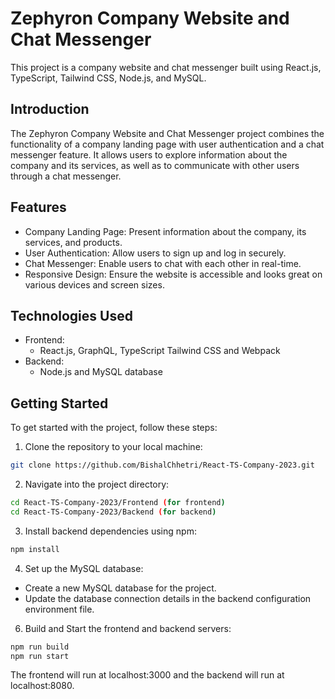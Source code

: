 # Zephyron Company Website and Chat Messenger

This project is a company website and chat messenger built using React.js, TypeScript, Tailwind CSS, Node.js, and MySQL.

## Introduction

The Zephyron Company Website and Chat Messenger project combines the functionality of a company landing page with user authentication and a chat messenger feature. It allows users to explore information about the company and its services, as well as to communicate with other users through a chat messenger.

## Features

- Company Landing Page: Present information about the company, its services, and products.
- User Authentication: Allow users to sign up and log in securely.
- Chat Messenger: Enable users to chat with each other in real-time.
- Responsive Design: Ensure the website is accessible and looks great on various devices and screen sizes.

## Technologies Used

- Frontend:
  - React.js, GraphQL, TypeScript Tailwind CSS and Webpack
- Backend:
  - Node.js and MySQL database

## Getting Started

To get started with the project, follow these steps:

1. Clone the repository to your local machine:
```bash
git clone https://github.com/BishalChhetri/React-TS-Company-2023.git
```
2. Navigate into the project directory:
```bash
cd React-TS-Company-2023/Frontend (for frontend)
cd React-TS-Company-2023/Backend (for backend)
```
3. Install backend dependencies using npm:
```bash
npm install
```
4. Set up the MySQL database:
 - Create a new MySQL database for the project.
 - Update the database connection details in the backend configuration environment file.
6. Build and Start the frontend and backend servers:
```bash
npm run build
npm run start
```
The frontend will run at localhost:3000 and the backend will run at localhost:8080.

